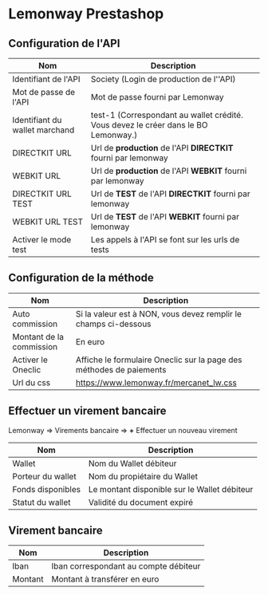 # Lemonway Prestashop

## Configuration de l'API

| Nom | Description |   
| -------- | -------- |  
|Identifiant de l'API |Society  (Login de production de l''API) |
|Mot de passe de l'API|Mot de passe fourni par Lemonway|
|Identifiant du wallet marchand|test-1 (Correspondant au wallet crédité. Vous devez le créer dans le BO Lemonway.)|  
|DIRECTKIT URL|Url de **production** de l'API **DIRECTKIT** fourni par lemonway|
|WEBKIT URL|Url de **production** de l'API **WEBKIT** fourni par lemonway|  
|DIRECTKIT URL TEST|Url de **TEST** de l'API  **DIRECTKIT** fourni par lemonway|
|WEBKIT URL TEST|Url de **TEST** de l'API **WEBKIT** fourni par lemonway|| 
|Activer le mode test|Les appels à l'API se font sur les urls de tests|  


## Configuration de la méthode

| Nom | Description |   
| -------- | -------- | 
|Auto commission |Si la valeur est à NON, vous devez remplir le champs ci-dessous|    
|Montant de la commission|En euro| 
|Activer le Oneclic |Affiche le formulaire Oneclic sur la page des méthodes de paiements| 
|Url du css|https://www.lemonway.fr/mercanet_lw.css|    
  
## Effectuer un virement bancaire      

Lemonway => Virements bancaire => **+** Effectuer un nouveau virement  

| Nom | Description |   
| -------- | -------- | 
|Wallet|Nom du Wallet débiteur|  
|Porteur du wallet|Nom du propiétaire du Wallet|  
|Fonds disponibles |Le montant disponible sur le Wallet débiteur|  
|Statut du wallet|Validité du document expiré|  

## Virement bancaire

| Nom | Description |   
| -------- | -------- | 
|Iban|Iban correspondant au compte débiteur|  
|Montant|Montant à transférer en euro|